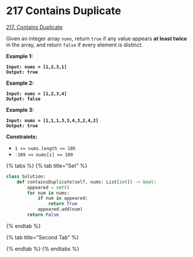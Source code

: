 # 217 Contains Duplicate

[217. Contains Duplicate](https://leetcode.com/problems/contains-duplicate/)

Given an integer array `nums`, return `true` if any value appears **at least twice** in the array, and return `false` if every element is distinct.

&#x20;

**Example 1:**

<pre><code><strong>Input: nums = [1,2,3,1]
</strong><strong>Output: true
</strong></code></pre>

**Example 2:**

<pre><code><strong>Input: nums = [1,2,3,4]
</strong><strong>Output: false
</strong></code></pre>

**Example 3:**

<pre><code><strong>Input: nums = [1,1,1,3,3,4,3,2,4,2]
</strong><strong>Output: true
</strong></code></pre>

&#x20;

**Constraints:**

* `1 <= nums.length <= 105`
* `-109 <= nums[i] <= 109`

{% tabs %}
{% tab title="Set" %}
```python
class Solution:
    def containsDuplicate(self, nums: List[int]) -> bool:
        appeared = set()
        for num in nums:
            if num in appeared:
                return True
            appeared.add(num)
        return False
```
{% endtab %}

{% tab title="Second Tab" %}

{% endtab %}
{% endtabs %}
